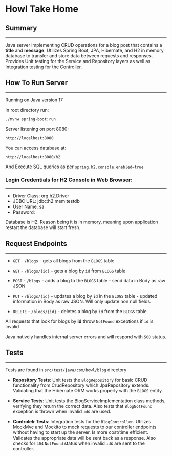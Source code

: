 # Howl Take Home

## Summary
---
Java server implementing CRUD operations for a blog post that contains a **title** and **message**. Utilizes Spring Boot, JPA, Hibernate, and H2 in memory database to transfer and store data between requests and responses. Provides Unit testing for the Service and Repository layers as well as Integration testing for the Controller.

## How To Run Server
---
Running on Java version 17 

In root directory run:
```
./mvnw spring-boot:run
```

Server listening on port 8080:

```
http://localhost:8080
```

You can access database at:

```
http://localhost:8080/h2
```

And Execute SQL queries 
as per `spring.h2.console.enabled=true`

### Login Credentials for H2 Console in Web Browser:
---

- Driver Class: org.h2.Driver
- JDBC URL: jdbc:h2:mem:testdb
- User Name: sa
- Password: 

Database is H2. Reason being it is in memory, meaning upon application restart the database will start fresh.

## Request Endpoints
---
- `GET` - `/blogs`       - gets all blogs from the `BLOGS` table

- `GET` - `/blogs/{id}`  - gets a blog by `id` from `BLOGS` table 

- `POST` - `/blogs`      - adds a blog to the `BLOGS` table - send data in Body as raw JSON

- `PUT` - `/blogs/{id}`  - updates a blog by `id` in the `BLOGS` table  - updated information in Body as raw JSON. Will only update non null fields.

- `DELETE` - `/blogs/{id}`       - deletes a blog by `id` from the `BLOGS` table

All requests that look for blogs by **id** throw `NotFound` exceptions if `id` is invalid

Java natively handles internal server errors and will respond with `500` status.

## Tests
---

Tests are found in `src/test/java/com/howl/blog` directory

- **Repository Tests**: Unit tests the `BlogRepository` for basic CRUD functionality from CrudRepository which JpaRepository extends. Validating that the Hibernate ORM works properly with the `BLOGS` entity.

- **Service Tests**: Unit tests the BlogServiceImplementation class methods, verifying they return the correct data. Also tests that `BlogNotFound` exception is thrown when invalid `id`s are used.

- **Controlelr Tests**: Integration tests for the `BlogController`. Utilizes MockMvc and Mockito to mock requests to our controller endpoints without having to start up the server. Is more cost/time efficient. Validates the appropriate data will be sent back as a response. Also checks for `404` `NotFound` status when invalid `id`s are sent to the controller.